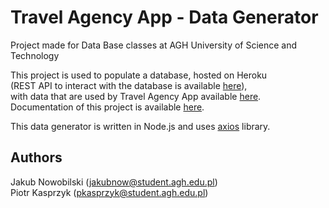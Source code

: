 # Travel Agency App - Data Generator
Project made for Data Base classes at AGH University of Science and Technology

This project is used to populate a database, hosted on Heroku   
(REST API to interact with the database is available [here](https://travel-agency-app-heroku.herokuapp.com/swagger-ui/index.html?url=/v3/api-docs#/)),  
with data that are used by Travel Agency App available [here](https://github.com/kaspiotr/TravelAgencyApp/tree/develop).  
Documentation of this project is available [here](https://github.com/kaspiotr/TravelAgencyApp/tree/develop).

This data generator is written in Node.js and uses [axios](https://github.com/axios/axios) library.

## Authors
Jakub Nowobilski (jakubnow@student.agh.edu.pl)  
Piotr Kasprzyk (pkasprzyk@student.agh.edu.pl)
